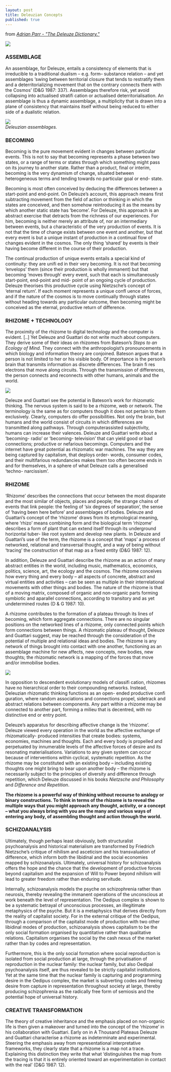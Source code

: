 ```yaml
---
layout: post
title: Deleuzian Concepts
published: true
---
```


from [*Adrian Parr - "The Deleuze Dictionary."*](https://www.amazon.com/Deleuze-Dictionary-Revised-Adrian-Parr/dp/0748641467?SubscriptionId=AKIAILSHYYTFIVPWUY6Q&tag=duckduckgo-d-20&linkCode=xm2&camp=2025&creative=165953&creativeASIN=0748641467)   

![](https://i.imgur.com/2PU0BWc.jpg)  

### ASSEMBLAGE
An assemblage, for Deleuze, entails a consistency of elements that is irreducible to a traditional dualism – e.g. form– substance relation – and yet assemblages ‘swing between territorial closure that tends to restratify them and a deterritorializing movement that on the contrary connects them with the Cosmos’ (D&G 1987: 337). Assemblages therefore risk, yet avoid collapsing into actualised stratifi cation or actualised deterritorialisation. An assemblage is thus a dynamic assemblage, a multiplicity that is drawn into a plane of consistency that maintains itself without being reduced to either side of a dualistic relation.  

![](https://i.imgur.com/OIXxKsJ.jpg)  
*Deleuzian assemblages.*  

### BECOMING
Becoming is the pure movement evident in changes between particular events. This is not to say that becoming represents a phase between two states, or a range of terms or states through which something might pass on its journey to another state. Rather than a product, final or interim, becoming is the very dynamism of change, situated between heterogeneous terms and tending towards no particular goal or end- state.

Becoming is most often conceived by deducing the differences between a start-point and end-point. On Deleuze’s account, this approach means first subtracting movement from the field of action or thinking in which the states are conceived, and then somehow reintroducing it as the means by which another static state has ‘become’. For Deleuze, this approach is an abstract exercise that detracts from the richness of our experiences. For him, becoming is neither merely an attribute of, nor an intermediary between events, but a characteristic of the very production of events. It is not that the time of change exists between one event and another, but that every event is but a unique instant of production in a continual flow of changes evident in the cosmos. The only thing ‘shared’ by events is their having become different in the course of their production.

The continual production of unique events entails a special kind of continuity: they are unifi ed in their very becoming. It is not that becoming ‘envelops’ them (since their production is wholly immanent) but that becoming ‘moves through’ every event, such that each is simultaneously start-point, end-point and mid- point of an ongoing cycle of production. Deleuze theorises this productive cycle using Nietzsche’s concept of ‘eternal return’. If each moment represents a unique confl uence of forces, and if the nature of the cosmos is to move continually through states without heading towards any particular outcome, then becoming might be conceived as the eternal, productive return of difference.

### RHIZOME + TECHNOLOGY
The proximity of the rhizome to digital technology and the computer is evident. [..] Yet Deleuze and Guattari do not write much about computers. They derive some of their ideas on rhizomes from Bateson’s *Steps to an Ecology of Mind*. They connect with the anthropologist’s pronouncements in which biology and information theory are conjoined. Bateson argues that a person is not limited to her or his visible body. Of importance is the person’s brain that transmits information as discrete differences. The brain fi res electrons that move along circuits. Through the transmission of differences, the person connects and reconnects with other humans, animals and the world.

![](https://i.imgur.com/JTIjVdM.gif)  

Deleuze and Guattari see the potential in Bateson’s work for rhizomatic thinking. The nervous system is said to be a rhizome, web or network. The terminology is the same as for computers though it does not pertain to them exclusively. Clearly, computers do offer possibilities. Not only the brain, but humans and the world consist of circuits in which differences are transmitted along pathways. Through computerassisted subjectivity, humans can increase their valences. Deleuze and Guattari write about a ‘becoming- radio’ or ‘becoming- television’ that can yield good or bad connections; productive or nefarious becomings. Computers and the internet have great potential as rhizomatic war machines. The way they are being captured by capitalism, that deploys order- words, consumer codes, and their multifarious redundancies makes them too often become ends in and for themselves, in a sphere of what Deleuze calls a generalised ‘techno- narcissism’.

### RHIZOME
‘Rhizome’ describes the connections that occur between the most disparate and the most similar of objects, places and people; the strange chains of events that link people: the feeling of ‘six degrees of separation’, the sense of ‘having been here before’ and assemblages of bodies. Deleuze and Guattari’s concept of the ‘rhizome’ draws from its etymological meaning, where ‘rhizo’ means combining form and the biological term ‘rhizome’ describes a form of plant that can extend itself through its underground horizontal tuber- like root system and develop new plants. In Deleuze and Guattari’s use of the term, the rhizome is a concept that ‘maps’ a process of networked, relational and transversal thought, and a way of being without ‘tracing’ the construction of that map as a fixed entity (D&G 1987: 12).

In addition, Deleuze and Guattari describe the rhizome as an action of many abstract entities in the world, including music, mathematics, economics, politics, science, art, the ecology and the cosmos. The rhizome conceives how every thing and every body – all aspects of concrete, abstract and virtual entities and activities – can be seen as multiple in their interrelational movements with other things and bodies. The nature of the rhizome is that of a moving matrix, composed of organic and non-organic parts forming symbiotic and aparallel connections, according to transitory and as yet undetermined routes (D & G 1987: 10).  

A rhizome contributes to the formation of a plateau through its lines of becoming, which form aggregate connections. There are no singular positions on the networked lines of a rhizome, only connected points which form connections between things. A rhizomatic plateau of thought, Deleuze and Guattari suggest, may be reached through the consideration of the potential of multiple and relational ideas and bodies. The rhizome is any network of things brought into contact with one another, functioning as an assemblage machine for new affects, new concepts, new bodies, new thoughts; the rhizomatic network is a mapping of the forces that move and/or immobilise bodies.

![](https://i.imgur.com/STiGTLG.jpg)  

In opposition to descendent evolutionary models of classifi cation, rhizomes have no hierarchical order to their compounding networks. Instead, Deleuzian rhizomatic thinking functions as an open- ended productive confi guration, where random associations and connections propel, sidetrack and abstract relations between components. Any part within a rhizome may be connected to another part, forming a milieu that is decentred, with no distinctive end or entry point.  

Deleuze’s apparatus for describing affective change is the ‘rhizome’. Deleuze viewed every operation in the world as the affective exchange of rhizomatically- produced intensities that create bodies: systems, economies, machines and thoughts. Each and every body is propelled and perpetuated by innumerable levels of the affective forces of desire and its resonating materialisations. Variations to any given system can occur because of interventions within cyclical, systematic repetition. As the rhizome may be constituted with an existing body – including existing thoughts one might bring to bear upon another body – the rhizome is necessarily subject to the principles of diversity and difference through repetition, which Deleuze discussed in his books *Nietzsche and Philosophy* and *Difference and Repetition*.

**The rhizome is a powerful way of thinking without recourse to analogy or binary constructions. To think in terms of the rhizome is to reveal the multiple ways that you might approach any thought, activity, or a concept – what you always bring with you are the many and various ways of entering any body, of assembling thought and action through the world.**

### SCHIZOANALYSIS
Ultimately, though perhaps least obviously, both structuralist psychoanalysis and historical materialism are transformed by Friedrich Nietzsche’s critique of nihilism and asceticism and his transvaluation of difference, which inform both the libidinal and the social economies mapped by schizoanalysis. Ultimately, universal history for schizoanalysis offers the hope and the chance that the development of productive forces beyond capitalism and the expansion of Will to Power beyond nihilism will lead to greater freedom rather than enduring servitude.

Internally, schizoanalysis models the psyche on schizophrenia rather than neurosis, thereby revealing the immanent operations of the unconscious at work beneath the level of representation. The Oedipus complex is shown to be a systematic betrayal of unconscious processes, an illegitimate metaphysics of the psyche. But it is a metaphysics that derives directly from the reality of capitalist society. For in the external critique of the Oedipus, through a comparison of the capitalist mode of production with two other libidinal modes of production, schizoanalysis shows capitalism to be the only social formation organised by quantitative rather than qualitative relations. Capitalism organises the social by the cash nexus of the market rather than by codes and representation.

Furthermore, this is the only social formation where social reproduction is isolated from social production at large, through the privatisation of reproduction in the nuclear family: the nuclear family, but also Oedipal psychoanalysis itself, are thus revealed to be strictly capitalist institutions. Yet at the same time that the nuclear family is capturing and programming desire in the Oedipus complex, the market is subverting codes and freeing desire from capture in representation throughout society at large, thereby producing schizophrenia as the radically free form of semiosis and the potential hope of universal history.

### CREATIVE TRANSFORMATION
The theory of creative inheritance and the emphasis placed on non-organic life is then given a makeover and turned into the concept of the ‘rhizome’ in his collaboration with Guattari. Early on in A Thousand Plateaus Deleuze and Guattari characterise a rhizome as indeterminate and experimental. Steering the emphasis away from representational interpretative frameworks, they clearly state that a rhizome is a map not a trace. Explaining this distinction they write that what ‘distinguishes the map from the tracing is that it is entirely oriented toward an experimentation in contact with the real’ (D&G 1987: 12).

